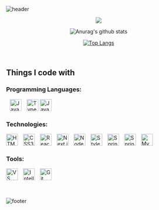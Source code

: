 ![header](https://capsule-render.vercel.app/api?type=waving&color=auto&height=200&section=header&text=👉%20Welcome%20to%20my%20Github!&fontSize=63)

<div align="center">

<!-- 통계 -->
![](https://github-readme-streak-stats.herokuapp.com/?user=Rockernun&theme=midnight-purple&center=true&hide_border=true)

![Anurag's github stats](https://github-readme-stats.vercel.app/api?username=Rockernun&show_icons=true&theme=radical)

[![Top Langs](https://github-readme-stats.vercel.app/api/top-langs/?username=Rockernun&layout=compact&theme=dracula)](https://github.com/metleeha)

</div>

&nbsp;


<h2>Things I code with</h2>
<h3>Programming Languages:</h3>
<p>
  <img src="https://img.shields.io/badge/-JavaScript-%23F7DF1C?style=flat-square&logo=JavaScript&logoColor=black&labelColor=&style=flat" height="32" alt="JavaScript badge" style="margin-left: 10px;" />
  <img src="https://img.shields.io/badge/-TypeScript-007ACC?style=flat-square&logo=TypeScript&logoColor=black&labelColor=&style=flat" height="32" alt="TypeScript badge" style="margin-left: 10px;" />
  <img src="https://img.shields.io/static/v1?message=Java&logo=java&label=&color=007396&logoColor=white&labelColor=&style=flat" height="32" alt="Java badge" />

<h3>Technologies:</h3>
<p>
  <img src="https://img.shields.io/static/v1?message=HTML5&logo=html5&label=&color=E34F26&logoColor=white&labelColor=&style=flat" height="32" alt="HTML5 badge" style="margin-right: 10px;" />
  <img src="https://img.shields.io/static/v1?message=CSS&logo=css3&label=&color=1572B6&logoColor=white&labelColor=&style=flat" height="32" alt="CSS3 badge" style="margin-right: 10px;" />
  <img src="https://img.shields.io/static/v1?message=React.js&logo=react&label=&color=61DAFB&logoColor=white&labelColor=&style=flat" height="32" alt="React.js badge" style="margin-right: 10px;" />
  <img src="https://img.shields.io/badge/NextJS-000000?style=flat-square&logo=next.js&logoColor=white&labelColor=&style=flat" height="32" alt="Next.js badge" style="margin-right: 10px;" />
  <img src="https://img.shields.io/static/v1?message=Node.js&logo=node.js&label=&color=339933&logoColor=white&labelColor=&style=flat" height="32" alt="Node.js badge" style="margin-right: 10px;" />
  <img src="https://img.shields.io/badge/-Styled_Components-db7092?style=flat-square&logo=styled-components&logoColor=white&labelColor=&style=flat" height="32" alt="Styled Components badge" style="margin-right: 10px;" />
  <img src="https://img.shields.io/badge/Spring-6DB33F?style=flat-square&logo=Spring&logoColor=white&labelColor=&style=flat" height="32" alt="Spring badge" style="margin-right: 10px;" />
   <img src="https://img.shields.io/badge/SpringBoot-6DB33F?style=flat-square&logo=springboot&logoColor=white&labelColor=&style=flat" height="32" alt="SpringBoot badge" style="margin-right: 10px;" />
  <img src="https://img.shields.io/static/v1?message=MySQL&logo=mysql&label=&color=4479A1&logoColor=white&labelColor=&style=flat" height="32" alt="MySQL badge" style="margin-right: 10px;" />
</p>

<h3>Tools:</h3>
<p>
  <img src="https://img.shields.io/static/v1?message=VS+Code&logo=visual-studio-code&label=&color=007ACC&logoColor=white&labelColor=&style=flat" height="32" alt="VS Code badge" style="margin-right: 10px;" />
  <img src="https://img.shields.io/badge/IntelliJ-000000?style=flat-square&logo=intellijidea&label=&color=FF1493&logoColor=white&labelColor=&style=flat" height="32" alt="Intellij badge" style="margin-right: 10px;" />
  <img src="https://img.shields.io/static/v1?message=Git&logo=git&label=&color=F05032&logoColor=white&labelColor=&style=flat" height="32" alt="Git badge" style="margin-right: 10px;" />
</p>



<br/>

![footer](https://capsule-render.vercel.app/api?type=waving&color=auto&height=100&section=footer)
